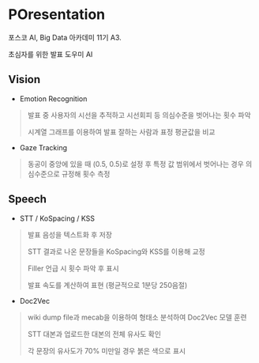 # POresentation
포스코 AI, Big Data 아카데미 11기 A3. 

초심자를 위한 발표 도우미 AI 

## Vision
+ Emotion Recognition
> 발표 중 사용자의 시선을 추적하고 시선회피 등 의심수준을 벗어나는 횟수 파악
> 
> 시계열 그래프를 이용하여 발표 잘하는 사람과 표정 평균값을 비교

+ Gaze Tracking
> 동공이 중앙에 있을 때 (0.5, 0.5)로 설정 후 특정 값 범위에서 벗어나는 경우 의심수준으로 규정해 횟수 측정
> 

## Speech
+ STT / KoSpacing / KSS
> 발표 음성을 텍스트화 후 저장
> 
> STT 결과로 나온 문장들을 KoSpacing와 KSS를 이용해 교정
> 
> Filler 언급 시 횟수 파악 후 표시
> 
> 발표 속도를 계산하여 표현 (평균적으로 1분당 250음절)

+ Doc2Vec
> wiki dump file과 mecab을 이용하여 형태소 분석하여 Doc2Vec 모델 훈련
> 
> STT 대본과 업로드한 대본의 전체 유사도 확인
> 
> 각 문장의 유사도가 70% 미만일 경우 붉은 색으로 표시
